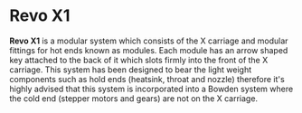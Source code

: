 # Revo X1
**Revo X1** is a modular system which consists of the X carriage and modular fittings for hot ends known as modules. Each module has an arrow shaped key attached to the back of it which slots firmly into the front of the X carriage. This system has been designed to bear the light weight components such as hold ends (heatsink, throat and nozzle) therefore it's highly advised that this system is incorporated into a Bowden system where the cold end (stepper motors and gears) are not on the X carriage.
